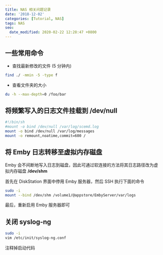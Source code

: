 ```yaml
---
title: NAS 相关问题记录
date: '2018-12-02'
categories: [Tutorial, NAS]
tags: NAS
seo:
  date_modified: 2020-02-22 12:28:47 +0800
---
```


## 一些常用命令

- 查找最新修改的文件 (5 分钟内)

```sh
find ./ -mmin -5 -type f
```

- 查看文件夹的大小

```sh
du -h --max-depth=0 /foo/bar
```

## 将频繁写入的日志文件挂载到 /dev/null

```sh
#!/bin/sh
#mount -o bind /dev/null /var/log/scemd.log
mount -o bind /dev/null /var/log/messages
mount -o remount,noatime,commit=600 /
```
## 将 Emby 日志转移至虚拟内存磁盘

Emby 会不间断地写入日志到磁盘，因此可通过软连接的方法将其日志路径改为虚拟内存磁盘 **/dev/shm**

首先在 DiskStation 界面中停用 Emby 服务器，然后 SSH 执行下面的命令

```sh
sudo -i
mount --bind /dev/shm /volume1/@appstore/EmbyServer/var/logs
```

最后，重新启用 Emby 服务器即可

## 关闭 syslog-ng

```sh
sudo -i
vim /etc/init/syslog-ng.conf
```
注释掉启动代码
